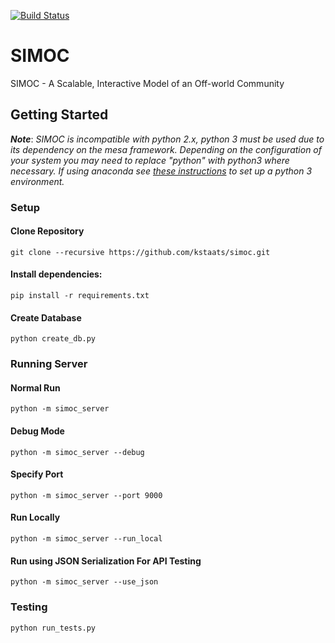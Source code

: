 [![Build Status](https://travis-ci.org/bdmccord/simoc.svg?branch=master)](https://travis-ci.org/bdmccord/simoc)

# SIMOC
SIMOC - A Scalable, Interactive Model of an Off-world Community

## Getting Started
***Note***: *SIMOC is incompatible with python 2.x, python 3 must be used due to its dependency on the mesa framework.  Depending on the configuration of your system you may need to  replace "python" with python3 where necessary. If using anaconda see [these instructions](https://conda.io/docs/user-guide/tasks/manage-python.html) to set up a python 3 environment.*

### Setup

#### Clone Repository
`git clone --recursive https://github.com/kstaats/simoc.git`

#### Install dependencies:

`pip install -r requirements.txt`

#### Create Database

`python create_db.py`

### Running Server

#### Normal Run

`python -m simoc_server`

#### Debug Mode
`python -m simoc_server --debug`

#### Specify Port
`python -m simoc_server --port 9000`

#### Run Locally
`python -m simoc_server --run_local`

#### Run using JSON Serialization For API Testing
`python -m simoc_server --use_json`

### Testing
`python run_tests.py`
